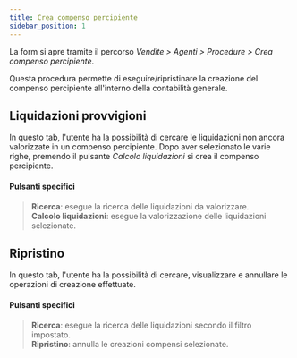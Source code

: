 ```yaml
---
title: Crea compenso percipiente
sidebar_position: 1
---
```


La form si apre tramite il percorso *Vendite > Agenti > Procedure > Crea compenso percipiente*.

Questa procedura permette di eseguire/ripristinare la creazione del compenso percipiente all'interno della contabilità generale.

## Liquidazioni provvigioni

In questo tab, l'utente ha la possibilità di cercare le liquidazioni non ancora valorizzate in un compenso percipiente. Dopo aver selezionato le varie righe, premendo il pulsante *Calcolo liquidazioni* si crea il compenso percipiente.


#### Pulsanti specifici

> **Ricerca**: esegue la ricerca delle liquidazioni da valorizzare.  
> **Calcolo liquidazioni**: esegue la valorizzazione delle liquidazioni selezionate.  

## Ripristino

In questo tab, l'utente ha la possibilità di cercare, visualizzare e annullare le operazioni di creazione effettuate.

#### Pulsanti specifici

> **Ricerca**: esegue la ricerca delle liquidazioni secondo il filtro impostato.  
> **Ripristino**: annulla le creazioni compensi selezionate.  